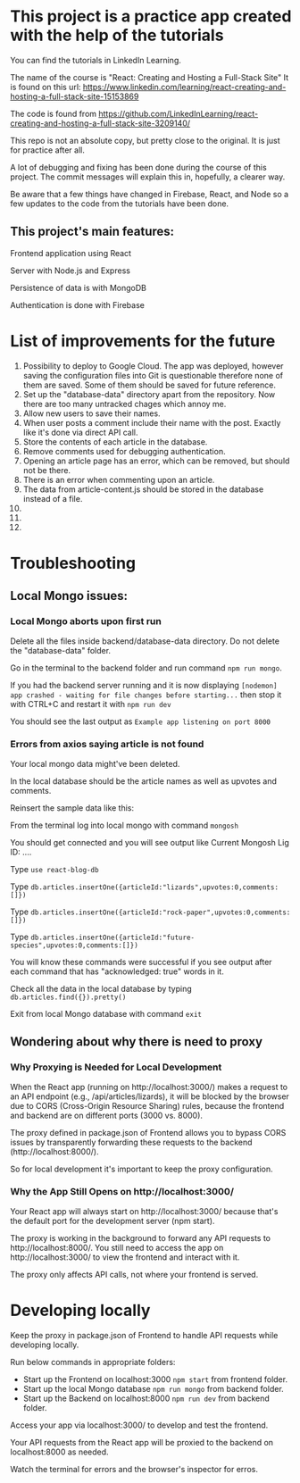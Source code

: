 # This project is a practice app created with the help of the tutorials

You can find the tutorials in LinkedIn Learning.

The name of the course is "React: Creating and Hosting a Full-Stack Site"
It is found on this url: https://www.linkedin.com/learning/react-creating-and-hosting-a-full-stack-site-15153869

The code is found from https://github.com/LinkedInLearning/react-creating-and-hosting-a-full-stack-site-3209140/

This repo is not an absolute copy, but pretty close to the original. It is just for practice after all.

A lot of debugging and fixing has been done during the course of this project. The commit messages will explain this in, hopefully, a clearer way.

Be aware that a few things have changed in Firebase, React, and Node so a few updates to the code from the tutorials have been done.

## This project's main features:

Frontend application using React 

Server with Node.js and Express

Persistence of data is with MongoDB

Authentication is done with Firebase

# List of improvements for the future

1. Possibility to deploy to Google Cloud. The app was deployed, however saving the configuration files into Git is questionable therefore none of them are saved. Some of them should be saved for future reference.
2. Set up the "database-data" directory apart from the repository. Now there are too many untracked chages which annoy me.
3. Allow new users to save their names.
4. When user posts a comment include their name with the post. Exactly like it's done via direct API call.
5. Store the contents of each article in the database.
6. Remove comments used for debugging authentication.
7. Opening an article page has an error, which can be removed, but should not be there.
8. There is an error when commenting upon an article.
9. The data from article-content.js should be stored in the database instead of a file.
10.
11.
12.

# Troubleshooting

## Local Mongo issues:

### Local Mongo aborts upon first run

Delete all the files inside backend/database-data directory. Do not delete the "database-data" folder.

Go in the terminal to the backend folder and run command `npm run mongo`.

If you had the backend server running and it is now displaying `[nodemon] app crashed - waiting for file changes before starting...` then stop it with CTRL+C and restart it with `npm run dev`

You should see the last output as `Example app listening on port 8000`

### Errors from axios saying article is not found

Your local mongo data might've been deleted.

In the local database should be the article names as well as upvotes and comments.

Reinsert the sample data like this:

From the terminal log into local mongo with command `mongosh`

You should get connected and you will see output like Current Mongosh Lig ID: ....

Type `use react-blog-db`

Type `db.articles.insertOne({articleId:"lizards",upvotes:0,comments:[]})`

Type `db.articles.insertOne({articleId:"rock-paper",upvotes:0,comments:[]})`

Type `db.articles.insertOne({articleId:"future-species",upvotes:0,comments:[]})`

You will know these commands were successful if you see output after each command that has "acknowledged: true" words in it.

Check all the data in the local database by typing `db.articles.find({}).pretty()`

Exit from local Mongo database with command `exit`

## Wondering about why there is need to proxy

### Why Proxying is Needed for Local Development

When the React app (running on http://localhost:3000/) makes a request to an API endpoint (e.g., /api/articles/lizards), it will be blocked by the browser due to CORS (Cross-Origin Resource Sharing) rules, because the frontend and backend are on different ports (3000 vs. 8000).

The proxy defined in package.json of Frontend allows you to bypass CORS issues by transparently forwarding these requests to the backend (http://localhost:8000/).

So for local development it's important to keep the proxy configuration.

### Why the App Still Opens on http://localhost:3000/

Your React app will always start on http://localhost:3000/ because that's the default port for the development server (npm start).

The proxy is working in the background to forward any API requests to http://localhost:8000/. You still need to access the app on http://localhost:3000/ to view the frontend and interact with it.

The proxy only affects API calls, not where your frontend is served.

# Developing locally

Keep the proxy in package.json of Frontend to handle API requests while developing locally.

Run below commands in appropriate folders:
- Start up the Frontend on localhost:3000 `npm start` from frontend folder.
- Start up the local Mongo database `npm run mongo` from backend folder.
- Start up the Backend on localhost:8000 `npm run dev` from backend folder.


Access your app via localhost:3000/ to develop and test the frontend.

Your API requests from the React app will be proxied to the backend on localhost:8000 as needed.

Watch the terminal for errors and the browser's inspector for erros.






